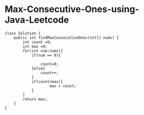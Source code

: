 # Max-Consecutive-Ones-using-Java-Leetcode

    class Solution {
        public int findMaxConsecutiveOnes(int[] nums) {
            int count =0;
            int max =0;
            for(int num:nums){
                if(num == 0){
                    
                    count=0;
                }else{
                    count++;
                }
                if(count>max){
                        max = count;
                }
            }
            return max;
        }
    }

